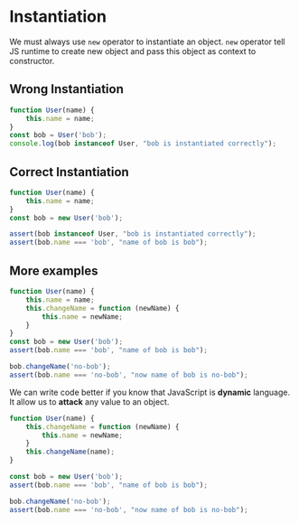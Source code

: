 # Instantiation

We must always use `new` operator to instantiate an object. `new` operator tell JS runtime to create new object and pass this object as context to constructor.

## Wrong Instantiation

```javascript
function User(name) {
    this.name = name;
}
const bob = User('bob');
console.log(bob instanceof User, "bob is instantiated correctly");
```
<!-- js-console -->

## Correct Instantiation

```javascript
function User(name) {
    this.name = name;
}
const bob = new User('bob');

assert(bob instanceof User, "bob is instantiated correctly");
assert(bob.name === 'bob', "name of bob is bob");
```
<!-- js-console -->

## More examples

```javascript
function User(name) {
    this.name = name;
    this.changeName = function (newName) {
        this.name = newName;
    }
}
const bob = new User('bob');
assert(bob.name === 'bob', "name of bob is bob");

bob.changeName('no-bob');
assert(bob.name === 'no-bob', "now name of bob is no-bob");
```
<!-- js-console -->

We can write code better if you know that JavaScript is **dynamic** language. It allow us to **attack** any value to an object.
```javascript
function User(name) {
    this.changeName = function (newName) {
        this.name = newName;
    }
    this.changeName(name);
}

const bob = new User('bob');
assert(bob.name === 'bob', "name of bob is bob");

bob.changeName('no-bob');
assert(bob.name === 'no-bob', "now name of bob is no-bob");
```
<!-- js-console -->
